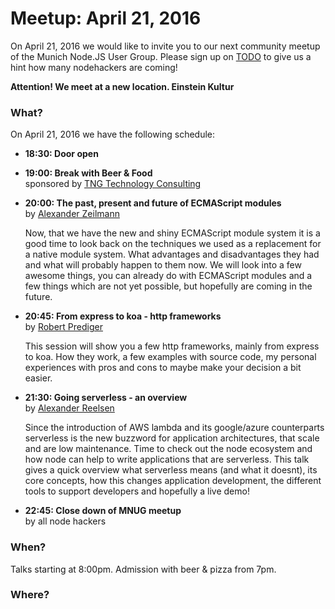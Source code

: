 # Meetup: April 21, 2016

On April 21, 2016 we would like to invite you to our next community meetup of the Munich Node.JS User Group. 
Please sign up on [TODO]() to give us a hint how many nodehackers are coming!

**Attention! We meet at a new location. Einstein Kultur**

### What?

On April 21, 2016 we have the following schedule:


*   **18:30: Door open**  
  
*   **19:00: Break with Beer & Food**  
    sponsored by [TNG Technology Consulting](http://www.tngtech.com)

*   **20:00: The past, present and future of ECMAScript modules**  
    by [Alexander Zeilmann](/speakers.html#alexz)
  
    Now, that we have the new and shiny ECMAScript module system it is a
    good time to look back on the techniques we used as a replacement for a
    native module system.
    What advantages and disadvantages they had and what will probably happen
    to them now.
    We will look into a few awesome things, you can already do with
    ECMAScript modules and a few things which are not yet possible, but
    hopefully are coming in the future.
  
*   **20:45: From express to koa - http frameworks**  
    by [Robert Prediger](/speakers.html#robertp)

    This session will show you a few http frameworks, mainly from express to
    koa. How they work, a few examples with source code, my personal experiences
    with pros and cons to maybe make your decision a bit easier.
  
*   **21:30: Going serverless - an overview**  
    by [Alexander Reelsen](/speakers.html#alexr)
  
    Since the introduction of AWS lambda and its google/azure counterparts
    serverless is the new buzzword for application architectures, that scale
    and are low maintenance. Time to check out the node ecosystem and how node
    can help to write applications that are serverless. This talk gives a quick
    overview what serverless means (and what it doesnt), its core concepts, how
    this changes application development, the different tools to support
    developers and hopefully a live demo!

*   **22:45: Close down of MNUG meetup**  
    by all node hackers

### When?
 
Talks starting at 8:00pm. Admission with beer & pizza from 7pm.

### Where?

